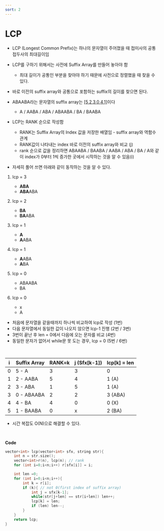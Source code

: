 ```yaml
---
sort: 2
---
```


# LCP

* LCP (Longest Common Prefix)는 하나의 문자열이 주어졌을 때 접미사의 공통 접두사의 최대길이임
* LCP를 구하기 위해서는 사전에 Suffix Array를 만들어 놓아야 함

  * 최대 길이가 공통인 부분을 찾아야 하기 때문에 사전으로 정렬했을 때 찾을 수 있다.
* 바로 이전의 suffix array와 공통으로 포함하는 suffix의 길이를 찾으면 된다.
* ABAABA라는 문자열의 suffix array는 [[5,2,3,0,4,1]](https://jeothen.github.io/Algorithm/String/Suffix_Array.html)이다

  * A / AABA / ABA / ABAABA / BA / BAABA
* LCP는 RANK 순으로 작성함

  * RANK는 Suffix Array의 Index 값을 저장한 배열임 - suffix array와 역함수 관계
  * RANK값이 나타내는 index 바로 이전의 suffix array와 비교 (j)
  * rank 순으로 값을 정리하면 ABAABA / BAABA / AABA / ABA / BA / A와 같이 index가 0부터 1씩 증가한 곳에서 시작하는 것을 알 수 있음(i)

* 자세히 풀어 쓰면 아래와 같이 동작하는 것을 알 수 있다.

1. lcp = 3
   * **ABA**
   *  **ABA**ABA

2. lcp = 2
   * **BA**
   * **BA**ABA
3. lcp  = 1
   * **A**
   * **A**ABA
4. lcp = 1
   * **A**ABA
   * **A**BA

5. lcp = 0
   * ABAABA
   * BA

6. lcp = 0
   * x
   * A

* 처음에 문자열을 같을때까지 하나씩 비교하여 lcp로 작성 (1번)
* 다음 문자열에서 동일한 값이 나오지 않으면 lcp-1 진행 (2번 / 3번)
* 3번이 끝난 후 len = 0에서 다음에 오는 문자를 비교 (4번)
* 동일한 문자가 없어서 while문 못 도는 경우, lcp = 0 (5번 / 6번)

<br/>


| i    | Suffix Array | RANK=k | j (Sfx[k-1]) | lcp[k] = len |
| ---- | ------------ | ------ | ------------ | ------------ |
| 0    | 5 - A        | 3      | 3            | 0            |
| 1    | 2 - AABA     | 5      | 4            | 1 (A)        |
| 2    | 3 - ABA      | 1      | 5            | 1 (A)        |
| 3    | 0 - ABAABA   | 2      | 2            | 3 (ABA)      |
| 4    | 4 - BA       | 4      | 0            | 0 (X)        |
| 5    | 1 - BAABA    | 0      | x            | 2 (BA)       |

* 시간 복잡도 O(N)으로 해결할 수 있다.

<br/>

**Code**

```c++
vector<int> lcp(vector<int> sfx, string str){
    int n = str.size();
    vector<int>r(n), lcp(n); // rank
    for (int i=0;i<n;i++) r[sfx[i]] = i;

    int len =0;
    for (int i=0;i<n;i++){
        int k = r[i];
        if (k){ // not 0(first index of suffix array)
            int j = sfx[k-1];
            while(str[j+len] == str[i+len]) len++;
            lcp[k] = len;
            if (len) len--;
        }
    }
    return lcp;
}
```



